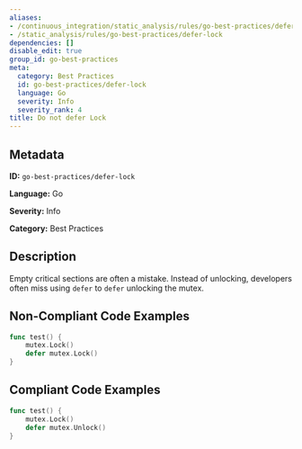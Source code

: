 ```yaml
---
aliases:
- /continuous_integration/static_analysis/rules/go-best-practices/defer-lock
- /static_analysis/rules/go-best-practices/defer-lock
dependencies: []
disable_edit: true
group_id: go-best-practices
meta:
  category: Best Practices
  id: go-best-practices/defer-lock
  language: Go
  severity: Info
  severity_rank: 4
title: Do not defer Lock
---
```

<!--  SOURCED FROM https://github.com/DataDog/datadog-static-analyzer-rule-docs -->


## Metadata
**ID:** `go-best-practices/defer-lock`

**Language:** Go

**Severity:** Info

**Category:** Best Practices

## Description
Empty critical sections are often a mistake. Instead of unlocking, developers often miss using `defer` to `defer` unlocking the mutex.

## Non-Compliant Code Examples
```go
func test() {
    mutex.Lock()
    defer mutex.Lock()
}
```

## Compliant Code Examples
```go
func test() {
    mutex.Lock()
    defer mutex.Unlock()
}
```

